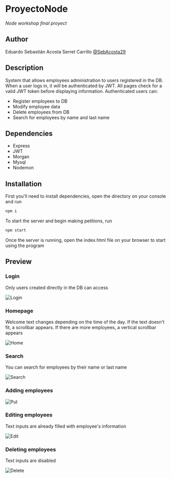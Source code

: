 # ProyectoNode
_Node workshop final proyect_

## Author
Eduardo Sebastián Acosta Serret Carrillo [@SebAcosta29](https://www.linkedin.com/in/sebacosta29/)

## Description
System that allows employees administration to users registered in the DB. When a user logs in, it will be authenticated by JWT. All pages check for a valid JWT token before displaying information. Authenticated users can:
* Register employees to DB
* Modify employee data
* Delete employees from DB
* Search for employees by name and last name

## Dependencies
* Express 
* JWT
* Morgan
* Mysql
* Nodemon

## Installation
First you'll need to install dependencies, open the directory on your console and run
  ```sh
  npm i
  ```
  
To start the server and begin making petitions, run
  ```sh
  npm start
  ```

Once the server is running, open the index.html file on your browser to start using the program

## Preview
### Login
Only users created directly in the DB can access

![Login](https://user-images.githubusercontent.com/82831189/207216400-a00bdc95-6537-4259-92f0-0052493c1def.png)

### Homepage
Welcome text changes depending on the time of the day. If the text doesn't fit, a scrollbar appears. If there are more employees, a vertical scrollbar appears

![Home](https://user-images.githubusercontent.com/82831189/207216450-4731e235-b65f-47fe-bc1a-d8e7de4427d8.png)

### Search
You can search for employees by their name or last name

![Search](https://user-images.githubusercontent.com/82831189/207216500-d0f329e1-480e-4ce6-9a3d-ebf97e3d0d68.png)

### Adding employees

![Put](https://user-images.githubusercontent.com/82831189/207216535-178cc7e7-6a4d-4efe-83ac-bde34bc13aee.png)

### Editing employees
Text inputs are already filled with employee's information

![Edit](https://user-images.githubusercontent.com/82831189/207216569-8dc0da10-f22a-4591-882c-38c4ac438d87.png)

### Deleting employees
Text inputs are disabled

![Delete](https://user-images.githubusercontent.com/82831189/207217331-8b5c26cc-d7bc-408b-8910-cad4c0abc43f.png)

